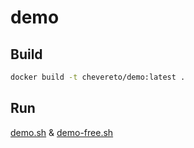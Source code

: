 # demo

## Build

```sh
docker build -t chevereto/demo:latest . 
```

## Run

[demo.sh](../bin/demo.sh) & [demo-free.sh](../bin/demo-free.sh)

